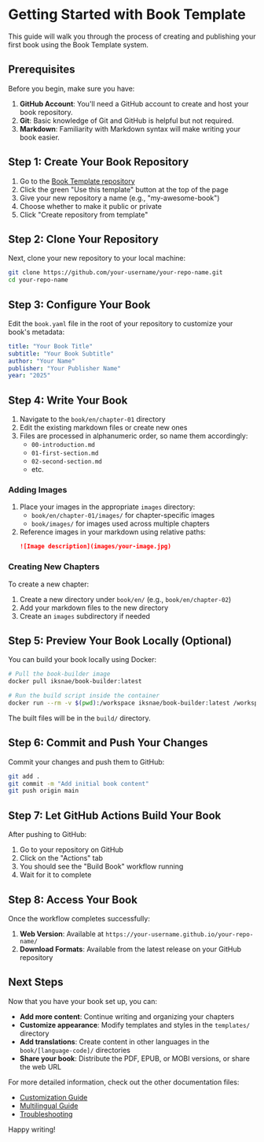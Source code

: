 # Getting Started with Book Template

This guide will walk you through the process of creating and publishing your first book using the Book Template system.

## Prerequisites

Before you begin, make sure you have:

1. **GitHub Account**: You'll need a GitHub account to create and host your book repository.
2. **Git**: Basic knowledge of Git and GitHub is helpful but not required.
3. **Markdown**: Familiarity with Markdown syntax will make writing your book easier.

## Step 1: Create Your Book Repository

1. Go to the [Book Template repository](https://github.com/iksnae/book-template)
2. Click the green "Use this template" button at the top of the page
3. Give your new repository a name (e.g., "my-awesome-book")
4. Choose whether to make it public or private
5. Click "Create repository from template"

## Step 2: Clone Your Repository

Next, clone your new repository to your local machine:

```bash
git clone https://github.com/your-username/your-repo-name.git
cd your-repo-name
```

## Step 3: Configure Your Book

Edit the `book.yaml` file in the root of your repository to customize your book's metadata:

```yaml
title: "Your Book Title"
subtitle: "Your Book Subtitle"
author: "Your Name"
publisher: "Your Publisher Name"
year: "2025"
```

## Step 4: Write Your Book

1. Navigate to the `book/en/chapter-01` directory
2. Edit the existing markdown files or create new ones
3. Files are processed in alphanumeric order, so name them accordingly:
   - `00-introduction.md`
   - `01-first-section.md`
   - `02-second-section.md`
   - etc.

### Adding Images

1. Place your images in the appropriate `images` directory:
   - `book/en/chapter-01/images/` for chapter-specific images
   - `book/images/` for images used across multiple chapters
2. Reference images in your markdown using relative paths:
   ```markdown
   ![Image description](images/your-image.jpg)
   ```

### Creating New Chapters

To create a new chapter:

1. Create a new directory under `book/en/` (e.g., `book/en/chapter-02`)
2. Add your markdown files to the new directory
3. Create an `images` subdirectory if needed

## Step 5: Preview Your Book Locally (Optional)

You can build your book locally using Docker:

```bash
# Pull the book-builder image
docker pull iksnae/book-builder:latest

# Run the build script inside the container
docker run --rm -v $(pwd):/workspace iksnae/book-builder:latest /workspace/build.sh
```

The built files will be in the `build/` directory.

## Step 6: Commit and Push Your Changes

Commit your changes and push them to GitHub:

```bash
git add .
git commit -m "Add initial book content"
git push origin main
```

## Step 7: Let GitHub Actions Build Your Book

After pushing to GitHub:

1. Go to your repository on GitHub
2. Click on the "Actions" tab
3. You should see the "Build Book" workflow running
4. Wait for it to complete

## Step 8: Access Your Book

Once the workflow completes successfully:

1. **Web Version**: Available at `https://your-username.github.io/your-repo-name/`
2. **Download Formats**: Available from the latest release on your GitHub repository

## Next Steps

Now that you have your book set up, you can:

- **Add more content**: Continue writing and organizing your chapters
- **Customize appearance**: Modify templates and styles in the `templates/` directory
- **Add translations**: Create content in other languages in the `book/[language-code]/` directories
- **Share your book**: Distribute the PDF, EPUB, or MOBI versions, or share the web URL

For more detailed information, check out the other documentation files:

- [Customization Guide](customization.md)
- [Multilingual Guide](multilingual.md)
- [Troubleshooting](troubleshooting.md)

Happy writing!
